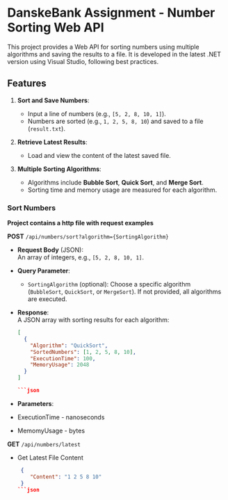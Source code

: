 # DanskeBank Assignment - Number Sorting Web API

This project provides a Web API for sorting numbers using multiple algorithms and saving the results to a file. It is developed in the latest .NET version using Visual Studio, following best practices.

## Features

1. **Sort and Save Numbers**:
   - Input a line of numbers (e.g., `[5, 2, 8, 10, 1]`).
   - Numbers are sorted (e.g., `1, 2, 5, 8, 10`) and saved to a file (`result.txt`).

2. **Retrieve Latest Results**:
   - Load and view the content of the latest saved file.

3. **Multiple Sorting Algorithms**:
   - Algorithms include **Bubble Sort**, **Quick Sort**, and **Merge Sort**.
   - Sorting time and memory usage are measured for each algorithm.


### **Sort Numbers**

**Project contains a http file with request examples**

**POST** `/api/numbers/sort?algorithm={SortingAlgorithm}`

- **Request Body** (JSON):  
  An array of integers, e.g., `[5, 2, 8, 10, 1]`.

- **Query Parameter**:
  - `SortingAlgorithm` (optional): Choose a specific algorithm (`BubbleSort`, `QuickSort`, or `MergeSort`). If not provided, all algorithms are executed.

- **Response**:  
  A JSON array with sorting results for each algorithm:
  ```json
  [
    {
      "Algorithm": "QuickSort",
      "SortedNumbers": [1, 2, 5, 8, 10],
      "ExecutionTime": 100,
      "MemoryUsage": 2048
    }
  ] 
  
  ```json

 - **Parameters**:
  - ExecutionTime - nanoseconds
  - MemomyUsage - bytes

**GET** `/api/numbers/latest`

 - Get Latest File Content

   ```json
    {
       "Content": "1 2 5 8 10"
    }
   ```json
